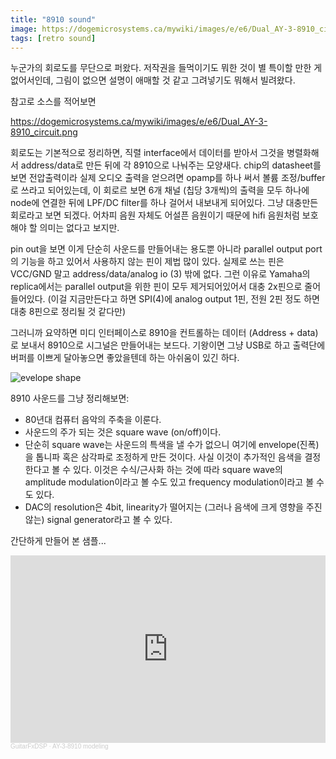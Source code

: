 ```yaml
---
title: "8910 sound"
image: https://dogemicrosystems.ca/mywiki/images/e/e6/Dual_AY-3-8910_circuit.png
tags: [retro sound]
---
```


누군가의 회로도를 무단으로 퍼왔다. 저작권을 들먹이기도 뭐한 것이 별 특이할 만한 게 없어서인데, 그림이 없으면 설명이 애매할 것 같고 그려넣기도 뭐해서 빌려왔다.

참고로 소스를 적어보면 

https://dogemicrosystems.ca/mywiki/images/e/e6/Dual_AY-3-8910_circuit.png

회로도는 기본적으로 정리하면, 직렬 interface에서 데이터를 받아서 그것을 병렬화해서 address/data로 만든 뒤에 각 8910으로 나눠주는 모양새다. chip의 datasheet를 보면 전압출력이라 실제 오디오 출력을 얻으려면 opamp를 하나 써서 볼륨 조정/buffer로 쓰라고 되어있는데, 이 회로르 보면 6개 채널 (칩당 3개씩)의 출력을 모두 하나에 node에 연결한 뒤에 LPF/DC filter를 하나 걸어서 내보내게 되어있다. 그냥 대충만든 회로라고 보면 되겠다. 어차피 음원 자체도 어설픈 음원이기 때문에 hifi 음원처럼 보호해야 할 의미는 없다고 보지만.

pin out을 보면 이게 단순히 사운드를 만들어내는 용도뿐 아니라 parallel output port의 기능을 하고 있어서 사용하지 않는 핀이 제법 많이 있다. 실제로 쓰는 핀은 VCC/GND 말고 address/data/analog io (3) 밖에 없다. 그런 이유로 Yamaha의 replica에서는 parallel output을 위한 핀이 모두 제거되어있어서 대충 2x핀으로 줄어들어있다. (이걸 지금만든다고 하면 SPI(4)에 analog output 1핀, 전원 2핀 정도 하면 대충 8핀으로 정리될 것 같다만)

그러니까 요약하면 미디 인터페이스로 8910을 컨트롤하는 데이터 (Address + data)로 보내서 8910으로 시그널은 만들어내는 보드다. 기왕이면 그냥 USB로 하고 출력단에 버퍼를 이쁘게 달아놓으면 좋았을텐데 하는 아쉬움이 있긴 하다.

![evelope shape](https://www.atarimagazines.com/v4n7/stsound2.jpg)

8910 사운드를 그냥 정리해보면:
- 80년대 컴퓨터 음악의 주축을 이룬다.
- 사운드의 주가 되는 것은 square wave (on/off)이다.
- 단순히 square wave는 사운드의 특색을 낼 수가 없으니 여기에 envelope(진폭)을 톱니파 혹은 삼각파로 조정하게 만든 것이다. 사실 이것이 추가적인 음색을 결정한다고 볼 수 있다. 이것은 수식/근사화 하는 것에 따라 square wave의 amplitude modulation이라고 볼 수도 있고 frequency modulation이라고 볼 수도 있다.
- DAC의 resolution은 4bit, linearity가 떨어지는 (그러나 음색에 크게 영향을 주진 않는) signal generator라고 볼 수 있다.

간단하게 만들어 본 샘플...

<iframe width="100%" height="300" scrolling="no" frameborder="no" allow="autoplay" src="https://w.soundcloud.com/player/?url=https%3A//api.soundcloud.com/tracks/1197813835&color=%23ff5500&auto_play=false&hide_related=false&show_comments=true&show_user=true&show_reposts=false&show_teaser=true&visual=true"></iframe><div style="font-size: 10px; color: #cccccc;line-break: anywhere;word-break: normal;overflow: hidden;white-space: nowrap;text-overflow: ellipsis; font-family: Interstate,Lucida Grande,Lucida Sans Unicode,Lucida Sans,Garuda,Verdana,Tahoma,sans-serif;font-weight: 100;"><a href="https://soundcloud.com/user-157729569" title="GuitarFxDSP" target="_blank" style="color: #cccccc; text-decoration: none;">GuitarFxDSP</a> · <a href="https://soundcloud.com/user-157729569/ay-3-8910-modeling" title="AY-3-8910 modeling" target="_blank" style="color: #cccccc; text-decoration: none;">AY-3-8910 modeling</a></div>